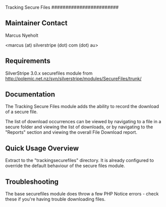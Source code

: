 Tracking Secure Files
########################

Maintainer Contact
------------------
Marcus Nyeholt

<marcus (at) silverstripe (dot) com (dot) au>

Requirements
------------
SilverStripe 3.0.x
securefiles module from http://polemic.net.nz/svn/silverstripe/modules/SecureFiles/trunk/


Documentation
-------------

The Tracking Secure Files module adds the ability to record the download of a secure file.

The list of download occurrences can be viewed by navigating to a file in a secure
folder and viewing the list of downloads, or by navigating to the "Reports" section and
viewing the overall File Download report.

Quick Usage Overview
--------------------

Extract to the "trackingsecurefiles" directory. It is already configured to
override the default behaviour of the secure files module. 


Troubleshooting
---------------

The base securefiles module does throw a few PHP Notice errors - check
these if you're having trouble downloading files. 